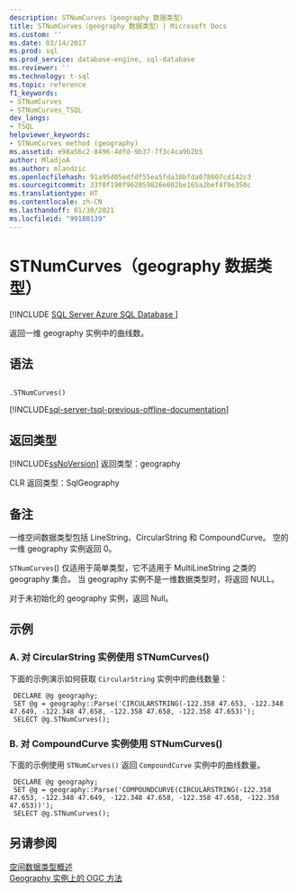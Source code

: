 ```yaml
---
description: STNumCurves（geography 数据类型）
title: STNumCurves（geography 数据类型）| Microsoft Docs
ms.custom: ''
ms.date: 03/14/2017
ms.prod: sql
ms.prod_service: database-engine, sql-database
ms.reviewer: ''
ms.technology: t-sql
ms.topic: reference
f1_keywords:
- STNumCurves
- STNumCurves_TSQL
dev_langs:
- TSQL
helpviewer_keywords:
- STNumCurves method (geography)
ms.assetid: e98a56c2-8496-4dfd-9b37-7f3c4ca9b2b5
author: MladjoA
ms.author: mlandzic
ms.openlocfilehash: 91a95d05edfdf55ea5fda38bfda078607cd142c3
ms.sourcegitcommit: 33f0f190f962059826e002be165a2bef4f9e350c
ms.translationtype: HT
ms.contentlocale: zh-CN
ms.lasthandoff: 01/30/2021
ms.locfileid: "99180139"
---
```

# <a name="stnumcurves-geography-data-type"></a>STNumCurves（geography 数据类型）
[!INCLUDE [SQL Server Azure SQL Database ](../../includes/applies-to-version/sql-asdb.md)]

  返回一维 geography 实例中的曲线数。  
  
## <a name="syntax"></a>语法  
  
```  
  
.STNumCurves()  
```  
  
[!INCLUDE[sql-server-tsql-previous-offline-documentation](../../includes/sql-server-tsql-previous-offline-documentation.md)]

## <a name="return-types"></a>返回类型
 [!INCLUDE[ssNoVersion](../../includes/ssnoversion-md.md)] 返回类型：geography  
  
 CLR 返回类型：SqlGeography  
  
## <a name="remarks"></a>备注  
 一维空间数据类型包括 LineString、CircularString 和 CompoundCurve。 空的一维 geography 实例返回 0。  
  
 `STNumCurves`() 仅适用于简单类型，它不适用于 MultiLineString 之类的 geography 集合。 当 geography 实例不是一维数据类型时，将返回 NULL。  
  
 对于未初始化的 geography 实例，返回 Null。  
  
## <a name="examples"></a>示例  
  
### <a name="a-using-stnumcurves-on-a-circularstring-instance"></a>A. 对 CircularString 实例使用 STNumCurves()  
 下面的示例演示如何获取 `CircularString` 实例中的曲线数量：  
  
```
 DECLARE @g geography; 
 SET @g = geography::Parse('CIRCULARSTRING(-122.358 47.653, -122.348 47.649, -122.348 47.658, -122.358 47.658, -122.358 47.653)');  
 SELECT @g.STNumCurves();
 ```  
  
### <a name="b-using-stnumcurves-on-a-compoundcurve-instance"></a>B. 对 CompoundCurve 实例使用 STNumCurves()  
 下面的示例使用 `STNumCurves()` 返回 `CompoundCurve` 实例中的曲线数量。  
  
```
 DECLARE @g geography;  
 SET @g = geography::Parse('COMPOUNDCURVE(CIRCULARSTRING(-122.358 47.653, -122.348 47.649, -122.348 47.658, -122.358 47.658, -122.358 47.653))');  
 SELECT @g.STNumCurves();
 ```  
  
## <a name="see-also"></a>另请参阅  
 [空间数据类型概述](../../relational-databases/spatial/spatial-data-types-overview.md)   
 [Geography 实例上的 OGC 方法](../../t-sql/spatial-geography/ogc-methods-on-geography-instances.md)  
  
  
